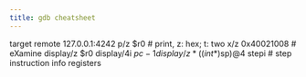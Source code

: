 ```yaml
---
title: gdb cheatsheet
---
```


target remote 127.0.0.1:4242
p/z $r0 # print, z: hex; t: two
x/z 0x40021008 # eXamine
display/z $r0
display/4i $pc - 1
display/z *((int*)$sp)@4
stepi # step instruction
info registers
